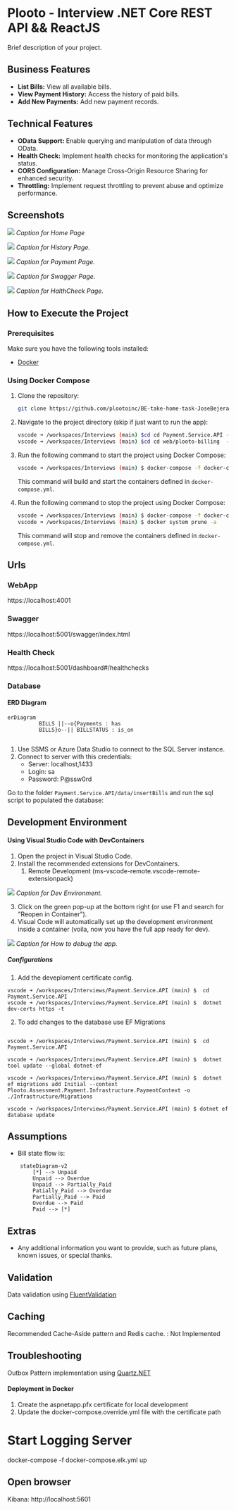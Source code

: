 # Plooto - Interview .NET Core REST API && ReactJS

Brief description of your project.

## Business Features

- **List Bills:** View all available bills.
- **View Payment History:** Access the history of paid bills.
- **Add New Payments:** Add new payment records.

## Technical Features

- **OData Support:** Enable querying and manipulation of data through OData.
- **Health Check:** Implement health checks for monitoring the application's status.
- **CORS Configuration:** Manage Cross-Origin Resource Sharing for enhanced security.
- **Throttling:** Implement request throttling to prevent abuse and optimize performance.

## Screenshots

![](docs/Home.png)
*Caption for Home Page*

![](docs/History.png)
*Caption for History Page.*

![](docs/payment.png)
*Caption for Payment Page.*

![](docs/swagger.png)
*Caption for Swagger Page.*

![](docs/hc.png)
*Caption for HalthCheck Page.*

## How to Execute the Project




### Prerequisites

Make sure you have the following tools installed:

- [Docker](https://www.docker.com/)

### Using Docker Compose

1. Clone the repository:

    ```bash
    git clone https://github.com/plootoinc/BE-take-home-task-JoseBejerano.git
    ```

2. Navigate to the project directory (skip if just want to run the app):

    ```bash
    vscode ➜ /workspaces/Interviews (main) $cd cd Payment.Service.API -- API
    vscode ➜ /workspaces/Interviews (main) $cd cd web/plooto-billing  -- WebApp
    ```

3. Run the following command to start the project using Docker Compose:

    ```bash
    vscode ➜ /workspaces/Interviews (main) $ docker-compose -f docker-compose.yml -f docker-compose-override.yml  up --build -d 
    ```

   This command will build and start the containers defined in `docker-compose.yml`.

3. Run the following command to stop the project using Docker Compose:

    ```bash
    vscode ➜ /workspaces/Interviews (main) $ docker-compose -f docker-compose.yml -f docker-compose-override.yml  down
    vscode ➜ /workspaces/Interviews (main) $ docker system prune -a
    ```

   This command will stop  and remove the containers defined in `docker-compose.yml`.   

## Urls

### WebApp
https://localhost:4001
### Swagger
https://localhost:5001/swagger/index.html


### Health Check 
https://localhost:5001/dashboard#/healthchecks

### Database

#### ERD Diagram
```mermaid
erDiagram
          BILLS ||--o{Payments : has
          BILLS}o--|| BILLSTATUS : is_on
          
```

1. Use SSMS or Azure Data Studio to connect to the SQL Server instance.
2. Connect to server with this credentials: 
    - Server: localhost,1433
    - Login: sa
    - Password: P@ssw0rd

Go to the folder `Payment.Service.API/data/insertBills` and run the sql script to populated the database:



## Development Environment

#### Using Visual Studio Code with DevContainers

1. Open the project in Visual Studio Code.
2. Install the recommended extensions for DevContainers.
   1. Remote Development (ms-vscode-remote.vscode-remote-extensionpack)

![](docs/vscode.png)
*Caption for Dev Environment.*

3. Click on the green pop-up at the bottom right (or use F1 and search for "Reopen in Container").
4. Visual Code will automatically set up the development environment inside a container (voila, now you have the full app ready for dev).

![](docs/vscode_exec.png)
*Caption for How to debug the app.*

##### Configurations
1. Add the deveploment certificate config. 
```
vscode ➜ /workspaces/Interviews/Payment.Service.API (main) $  cd Payment.Service.API
vscode ➜ /workspaces/Interviews/Payment.Service.API (main) $  dotnet dev-certs https -t
```

2. To add changes to the database use EF Migrations
```

vscode ➜ /workspaces/Interviews/Payment.Service.API (main) $  cd Payment.Service.API

vscode ➜ /workspaces/Interviews/Payment.Service.API (main) $  dotnet tool update --global dotnet-ef

vscode ➜ /workspaces/Interviews/Payment.Service.API (main) $  dotnet ef migrations add Initial --context Plooto.Assessment.Payment.Infrastructure.PaymentContext -o ./Infrastructure/Migrations

vscode ➜ /workspaces/Interviews/Payment.Service.API (main) $ dotnet ef database update
```

## Assumptions

- Bill state flow is: 
```mermaid
    stateDiagram-v2
        [*] --> Unpaid
        Unpaid --> Overdue
        Unpaid --> Partially_Paid    
        Patially_Paid --> Overdue
        Partially_Paid --> Paid
        Overdue --> Paid
        Paid --> [*]
```
## Extras

- Any additional information you want to provide, such as future plans, known issues, or special thanks.

## Validation
Data validation using [FluentValidation](https://github.com/JeremySkinner/FluentValidation)

## Caching
Recommended Cache-Aside pattern and Redis cache. : Not Implemented

## Troubleshooting
Outbox Pattern implementation using [Quartz.NET](https://github.com/quartznet/quartznet)

#### Deployment in Docker
1. Create the aspnetapp.pfx certificate for local development
2. Update the docker-compose.override.yml file with the certificate path

 

# Start Logging Server
docker-compose -f docker-compose.elk.yml up

## Open browser
Kibana: http://localhost:5601


